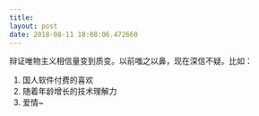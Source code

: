 ```yaml
---
title: 
layout: post
date: 2018-08-11 18:08:06.472660
---
```


辩证唯物主义相信量变到质变。以前嗤之以鼻，现在深信不疑。比如：
1. 国人软件付费的喜欢
2. 随着年龄增长的技术理解力
3. 爱情~